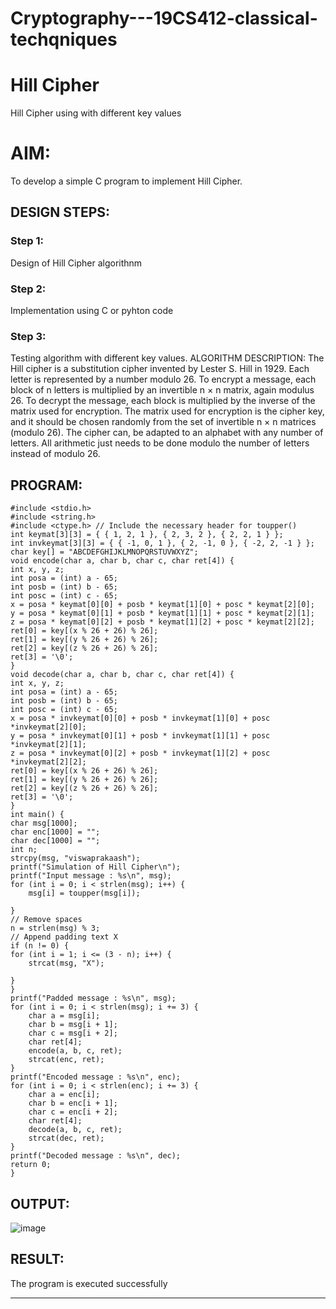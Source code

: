 # Cryptography---19CS412-classical-techqniques
# Hill Cipher
Hill Cipher using with different key values

# AIM:

To develop a simple C program to implement Hill Cipher.

## DESIGN STEPS:

### Step 1:

Design of Hill Cipher algorithnm 

### Step 2:

Implementation using C or pyhton code

### Step 3:

Testing algorithm with different key values. 
ALGORITHM DESCRIPTION:
The Hill cipher is a substitution cipher invented by Lester S. Hill in 1929. Each letter is represented by a number modulo 26. To encrypt a message, each block of n letters is multiplied by an invertible n × n matrix, again modulus 26.
To decrypt the message, each block is multiplied by the inverse of the matrix used for encryption. The matrix used for encryption is the cipher key, and it should be chosen randomly from the set of invertible n × n matrices (modulo 26).
The cipher can, be adapted to an alphabet with any number of letters. All arithmetic just needs to be done modulo the number of letters instead of modulo 26.


## PROGRAM:
```
#include <stdio.h>
#include <string.h>
#include <ctype.h> // Include the necessary header for toupper()
int keymat[3][3] = { { 1, 2, 1 }, { 2, 3, 2 }, { 2, 2, 1 } };
int invkeymat[3][3] = { { -1, 0, 1 }, { 2, -1, 0 }, { -2, 2, -1 } };
char key[] = "ABCDEFGHIJKLMNOPQRSTUVWXYZ";
void encode(char a, char b, char c, char ret[4]) {
int x, y, z;
int posa = (int) a - 65;
int posb = (int) b - 65;
int posc = (int) c - 65;
x = posa * keymat[0][0] + posb * keymat[1][0] + posc * keymat[2][0];
y = posa * keymat[0][1] + posb * keymat[1][1] + posc * keymat[2][1];
z = posa * keymat[0][2] + posb * keymat[1][2] + posc * keymat[2][2];
ret[0] = key[(x % 26 + 26) % 26];
ret[1] = key[(y % 26 + 26) % 26];
ret[2] = key[(z % 26 + 26) % 26];
ret[3] = '\0';
}
void decode(char a, char b, char c, char ret[4]) {
int x, y, z;
int posa = (int) a - 65;
int posb = (int) b - 65;
int posc = (int) c - 65;
x = posa * invkeymat[0][0] + posb * invkeymat[1][0] + posc *invkeymat[2][0];
y = posa * invkeymat[0][1] + posb * invkeymat[1][1] + posc *invkeymat[2][1];
z = posa * invkeymat[0][2] + posb * invkeymat[1][2] + posc *invkeymat[2][2];
ret[0] = key[(x % 26 + 26) % 26];
ret[1] = key[(y % 26 + 26) % 26];
ret[2] = key[(z % 26 + 26) % 26];
ret[3] = '\0';
}
int main() {
char msg[1000];
char enc[1000] = "";
char dec[1000] = "";
int n;
strcpy(msg, "viswaprakaash");
printf("Simulation of Hill Cipher\n");
printf("Input message : %s\n", msg);
for (int i = 0; i < strlen(msg); i++) {
    msg[i] = toupper(msg[i]);
    
}
// Remove spaces
n = strlen(msg) % 3;
// Append padding text X
if (n != 0) {
for (int i = 1; i <= (3 - n); i++) {
    strcat(msg, "X");
    
}
}
printf("Padded message : %s\n", msg);
for (int i = 0; i < strlen(msg); i += 3) {
    char a = msg[i];
    char b = msg[i + 1];
    char c = msg[i + 2];
    char ret[4];
    encode(a, b, c, ret);
    strcat(enc, ret);
}
printf("Encoded message : %s\n", enc);
for (int i = 0; i < strlen(enc); i += 3) {
    char a = enc[i];
    char b = enc[i + 1];
    char c = enc[i + 2];
    char ret[4];
    decode(a, b, c, ret);
    strcat(dec, ret);
}
printf("Decoded message : %s\n", dec);
return 0;
}
```

## OUTPUT:

![image](https://github.com/user-attachments/assets/a9de866c-898e-421a-8333-e1028442b179)



## RESULT:
The program is executed successfully


-------------------------------------------------
